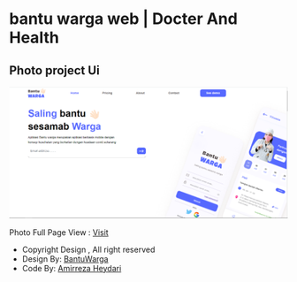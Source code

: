 <h1>bantu warga web | Docter And Health</h1>
<h2>Photo project Ui</h2>
<img src="./home page.PNG">
<p>Photo Full Page View : <a href="./screenshotFull.png">Visit</a></p>
<ul>
    <li>Copyright Design , All right reserved</li>
    <li>Design By: <span> <a
                href="https://www.figma.com/@wahyusaputra">BantuWarga </a></span></li>
    <li>Code By: <span><a
                href="http://github.com/amirrezaheydari81">Amirreza Heydari</a></span></li>
</ul>